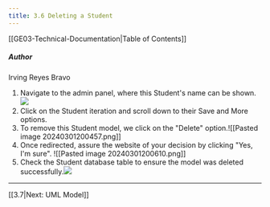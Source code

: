 ```yaml
---
title: 3.6 Deleting a Student
---
```

[[GE03-Technical-Documentation|Table of Contents]]
##### Author
Irving Reyes Bravo

1. Navigate to the admin panel, where this Student's name can be shown.**![](https://lh7-us.googleusercontent.com/PxrVzkmoTcNFRZuthG0Py6sk1RqHW-D2iyePg0aj5hK-_ac_R2SY9SiLNjtoKZNzgSAt4IcvWe6_x7RzH25h7elii78bJKEYJ3OmERnvt2Pz2GL4YlgbX5mRzC8NTPZ_VbfXwG503A9D)**
2. Click on the Student iteration and scroll down to their Save and More options.
3. To remove this Student model, we click on the "Delete" option.![[Pasted image 20240301200457.png]]
4. Once redirected, assure the website of your decision by clicking "Yes, I'm sure". ![[Pasted image 20240301200610.png]]
5. Check the Student database table to ensure the model was deleted successfully.**![](https://lh7-us.googleusercontent.com/OBfApcd3uvfCq43LNa3yZsoCkjafN5ueEXbJghBBdv5yQf-W6YFn61tJlkfm_Feof2VqoueEiW45yMspMClYMNPTO2B_EaiQH-LfrsYgBaqUCyEmcds1Vpac8urGBV78uSE1RXJkA6Im)**
---
[[3.7|Next: UML Model]]

